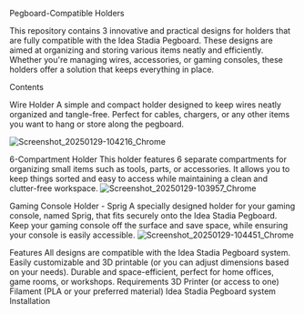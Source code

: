 Pegboard-Compatible Holders 

This repository contains 3 innovative and practical designs for holders that are fully compatible with the Idea Stadia Pegboard. These designs are aimed at organizing and storing various items neatly and efficiently. Whether you're managing wires, accessories, or gaming consoles, these holders offer a solution that keeps everything in place.

Contents 

Wire Holder
A simple and compact holder designed to keep wires neatly organized and tangle-free. Perfect for cables, chargers, or any other items you want to hang or store along the pegboard.

![Screenshot_20250129-104216_Chrome](https://github.com/user-attachments/assets/63b6d5ba-8e22-42b7-afa4-94cb8f95dcda)


6-Compartment Holder
This holder features 6 separate compartments for organizing small items such as tools, parts, or accessories. It allows you to keep things sorted and easy to access while maintaining a clean and clutter-free workspace.
![Screenshot_20250129-103957_Chrome](https://github.com/user-attachments/assets/7c6af348-65fa-4c6a-80a7-f6c23a9c7d63)


Gaming Console Holder - Sprig
A specially designed holder for your gaming console, named Sprig, that fits securely onto the Idea Stadia Pegboard. Keep your gaming console off the surface and save space, while ensuring your console is easily accessible.
![Screenshot_20250129-104451_Chrome](https://github.com/user-attachments/assets/9569c9fc-cc9a-4658-b65b-b5af64af0392)


Features All designs are compatible with the Idea Stadia Pegboard system. Easily customizable and 3D printable (or you can adjust dimensions based on your needs). Durable and space-efficient, perfect for home offices, game rooms, or workshops. Requirements 3D Printer (or access to one) Filament (PLA or your preferred material) Idea Stadia Pegboard system Installation 
